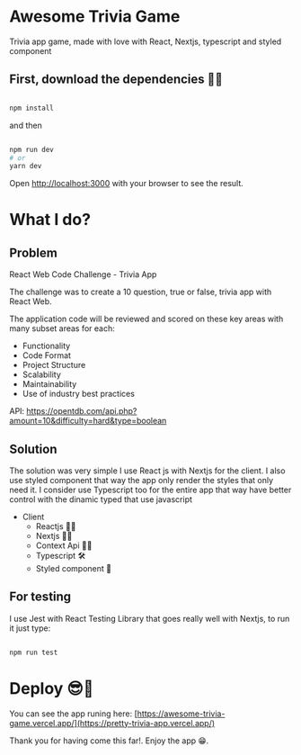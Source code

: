 # Awesome Trivia Game

Trivia app game, made with love with React, Nextjs, typescript and styled component

## First, download the dependencies 🐱‍💻

```bash

npm install

```

and then

```bash

npm run dev
# or
yarn dev

```

Open [http://localhost:3000](http://localhost:3000) with your browser to see the result.

# What I do?

## Problem

React Web Code Challenge - Trivia App

The challenge was to create a 10 question, true or false, trivia app with React Web.

The application code will be reviewed and scored on these key areas with many subset areas for each:

* Functionality
* Code Format 
* Project Structure
* Scalability
* Maintainability
* Use of industry best practices

API: https://opentdb.com/api.php?amount=10&difficulty=hard&type=boolean

## Solution
The solution was very simple I use React js with Nextjs for the client. I also use styled component that way the app only render the styles that only need it. I consider use Typescript too for the entire app that way have better control with the dinamic typed that use javascript

* Client
  * Reactjs 🐱‍👓
  * Nextjs 🐱‍🏍
  * Context Api 🐱‍👤
  * Typescript 🛠 
  * Styled component 💅

## For testing
I use Jest with React Testing Library that goes really well with Nextjs, to run it just type: 

```bash

npm run test

```

# Deploy 😎🚀

You can see the app runing here: [https://awesome-trivia-game.vercel.app/](https://pretty-trivia-app.vercel.app/)

Thank you for having come this far!.
Enjoy the app 😁.
